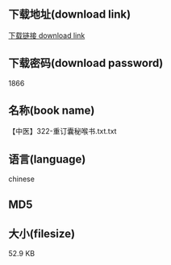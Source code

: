 ## 下载地址(download link)
[下载链接 download link](https://tutu365.netlify.app/?s=%E3%80%90%E4%B8%AD%E5%8C%BB%E3%80%91322-%E9%87%8D%E8%AE%A2%E5%9B%8A%E7%A7%98%E5%96%89%E4%B9%A6.txt)

## 下载密码(download password)
1866

## 名称(book name)
【中医】322-重订囊秘喉书.txt.txt

## 语言(language)
chinese

## MD5


## 大小(filesize)
52.9 KB

